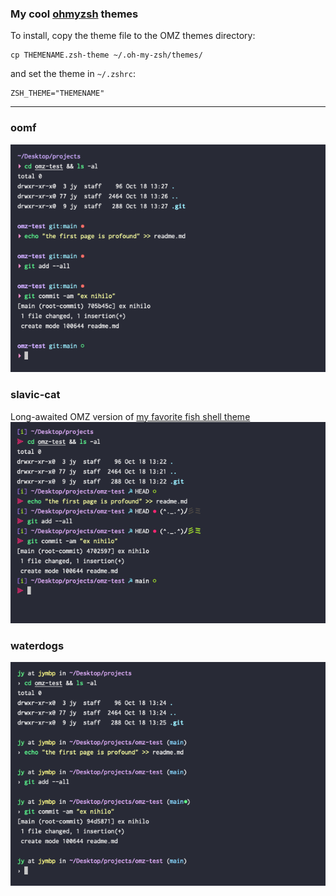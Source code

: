 ### My cool [ohmyzsh](https://ohmyz.sh/) themes

To install, copy the theme file to the OMZ themes directory:

```
cp THEMENAME.zsh-theme ~/.oh-my-zsh/themes/
```

and set the theme in `~/.zshrc`:

```
ZSH_THEME="THEMENAME"
```

---

### oomf
![oomf](https://raw.githubusercontent.com/jyoungblood/omz-themez/refs/heads/main/screenshots/demo-oomf.png)


### slavic-cat
Long-awaited OMZ version of [my favorite fish shell theme](https://github.com/yangwao/omf-theme-slavic-cat)
![slaviccat](https://raw.githubusercontent.com/jyoungblood/omz-themez/refs/heads/main/screenshots/demo-slaviccat.png)




### waterdogs
![waterdogs](https://raw.githubusercontent.com/jyoungblood/omz-themez/refs/heads/main/screenshots/demo-waterdogs.png)